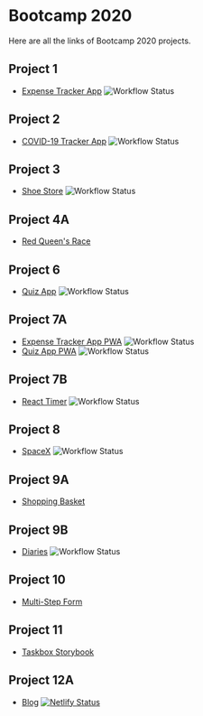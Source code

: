 # Bootcamp 2020

Here are all the links of Bootcamp 2020 projects.

## Project 1

- [Expense Tracker App](https://www.bootcamp-2020_expense_tracker_app.surge.sh) ![Workflow Status](https://img.shields.io/github/workflow/status/GroovierHen/Bootcamp-2020/Expense-Tracker?label=Build&logo=Github)

## Project 2

- [COVID-19 Tracker App](https://www.bootcamp-2020_covid_19_tracker_app.surge.sh) ![Workflow Status](https://img.shields.io/github/workflow/status/GroovierHen/Bootcamp-2020/Covid-Tracker?label=Build&logo=Github)

## Project 3

- [Shoe Store](https://www.bootcamp-2020_shoe_store_app.surge.sh) ![Workflow Status](https://img.shields.io/github/workflow/status/GroovierHen/Bootcamp-2020/Shoe-Store?label=Build&logo=Github)

## Project 4A

- [Red Queen's Race](https://bootcamp-2020-queen-race.vercel.app/)

## Project 6

- [Quiz App](https://www.bootcamp-2020_quiz_app.surge.sh) ![Workflow Status](https://img.shields.io/github/workflow/status/GroovierHen/Bootcamp-2020/Quiz?label=Build&logo=Github)

## Project 7A

- [Expense Tracker App PWA](https://www.bootcamp-2020_expense_tracker_app.surge.sh) ![Workflow Status](https://img.shields.io/github/workflow/status/GroovierHen/Bootcamp-2020/Expense-Tracker?label=Build&logo=Github)
- [Quiz App PWA](https://www.bootcamp-2020_quiz_app.surge.sh) ![Workflow Status](https://img.shields.io/github/workflow/status/GroovierHen/Bootcamp-2020/Quiz?label=Build&logo=Github)

## Project 7B

- [React Timer](https://bootcamp-2020_react_timer.surge.sh/) ![Workflow Status](https://img.shields.io/github/workflow/status/GroovierHen/Bootcamp-2020/React-Timer?label=Build&logo=Github)

## Project 8

- [SpaceX](http://bootcamp-2020_space_x_app.surge.sh/) ![Workflow Status](https://img.shields.io/github/workflow/status/GroovierHen/Bootcamp-2020/SpaceX?label=Build&logo=Github)

## Project 9A

- [Shopping Basket](https://bootcamp-2020-shopping-basket.vercel.app/)

## Project 9B

- [Diaries](http://bootcamp-2020_diaries_app.surge.sh/) ![Workflow Status](https://img.shields.io/github/workflow/status/GroovierHen/Bootcamp-2020/Diaries?label=Build&logo=Github)

## Project 10

- [Multi-Step Form](https://bootcamp-2020-multi-step-form.vercel.app/)

## Project 11

- [Taskbox Storybook](https://612a81d5410daf003aa22c63-lywhjejiyl.chromatic.com/)

## Project 12A

- [Blog](https://bootcamp-2020-blog.netlify.app) [![Netlify Status](https://api.netlify.com/api/v1/badges/25f99a18-2fd1-4f00-9178-13b9e491cfe6/deploy-status)](https://app.netlify.com/sites/bootcamp-2020-blog/deploys)
